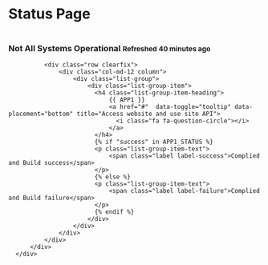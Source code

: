 <html>
<head>
<link href="//maxcdn.bootstrapcdn.com/bootstrap/3.3.0/css/bootstrap.min.css" rel="stylesheet" id="bootstrap-css">
<script src="//maxcdn.bootstrapcdn.com/bootstrap/3.3.0/js/bootstrap.min.js"></script>
<script src="//code.jquery.com/jquery-1.11.1.min.js"></script>
<!------ Include the above in your HEAD tag ---------->

<link href="//netdna.bootstrapcdn.com/font-awesome/4.0.3/css/font-awesome.min.css" rel="stylesheet" type="text/css" />
<link href="//bootswatch.com/yeti/bootstrap.min.css" rel="stylesheet" type="text/css" />

<script src="//code.jquery.com/jquery.min.js"></script>
<script src="//maxcdn.bootstrapcdn.com/bootstrap/3.3.2/js/bootstrap.min.js"></script>
</head>
<body>
  <div class="container">
      <div class="row">
        <div class="col-md-12">
          <h1>Status Page</h1>
        </div>
      </div>
      <div class="row clearfix">
          <div class="col-md-12 column">
              <div class="panel panel-warning">
                <div class="panel-heading">
                  <h3 class="panel-title">
                    Not All Systems Operational
                    <small class="pull-right">Refreshed 40 minutes ago</small>
                  </h3>
                </div>
              </div>


              <div class="row clearfix">
                  <div class="col-md-12 column">
                      <div class="list-group">
                          <div class="list-group-item">
                            <h4 class="list-group-item-heading">
                                {{ APP1 }}
                                <a href="#"  data-toggle="tooltip" data-placement="bottom" title="Access website and use site API">
                                  <i class="fa fa-question-circle"></i>
                                </a>
                            </h4>
                            {% if "success" in APP1_STATUS %}
                            <p class="list-group-item-text">
                                <span class="label label-success">Complied and Build success</span>
                            </p>
                            {% else %}
                            <p class="list-group-item-text">
                                <span class="label label-failure">Complied and Build failure</span>
                            </p>
                            {% endif %}
                          </div>
                      </div>
                  </div>
              </div>
          </div>
      </div>
  </div>
  </body>
</html>
